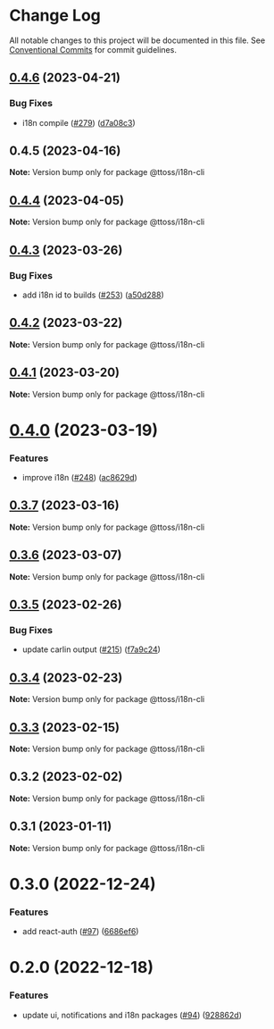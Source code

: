 # Change Log

All notable changes to this project will be documented in this file.
See [Conventional Commits](https://conventionalcommits.org) for commit guidelines.

## [0.4.6](https://github.com/ttoss/ttoss/compare/@ttoss/i18n-cli@0.4.5...@ttoss/i18n-cli@0.4.6) (2023-04-21)

### Bug Fixes

- i18n compile ([#279](https://github.com/ttoss/ttoss/issues/279)) ([d7a08c3](https://github.com/ttoss/ttoss/commit/d7a08c3e3f7cfc3eddeb81bd5ee93dadea09e6a0))

## 0.4.5 (2023-04-16)

**Note:** Version bump only for package @ttoss/i18n-cli

## [0.4.4](https://github.com/ttoss/ttoss/compare/@ttoss/i18n-cli@0.4.3...@ttoss/i18n-cli@0.4.4) (2023-04-05)

**Note:** Version bump only for package @ttoss/i18n-cli

## [0.4.3](https://github.com/ttoss/ttoss/compare/@ttoss/i18n-cli@0.4.2...@ttoss/i18n-cli@0.4.3) (2023-03-26)

### Bug Fixes

- add i18n id to builds ([#253](https://github.com/ttoss/ttoss/issues/253)) ([a50d288](https://github.com/ttoss/ttoss/commit/a50d288250a5a8d71aee4027f6d41f6e1f0f374d))

## [0.4.2](https://github.com/ttoss/ttoss/compare/@ttoss/i18n-cli@0.4.1...@ttoss/i18n-cli@0.4.2) (2023-03-22)

**Note:** Version bump only for package @ttoss/i18n-cli

## [0.4.1](https://github.com/ttoss/ttoss/compare/@ttoss/i18n-cli@0.4.0...@ttoss/i18n-cli@0.4.1) (2023-03-20)

**Note:** Version bump only for package @ttoss/i18n-cli

# [0.4.0](https://github.com/ttoss/ttoss/compare/@ttoss/i18n-cli@0.3.7...@ttoss/i18n-cli@0.4.0) (2023-03-19)

### Features

- improve i18n ([#248](https://github.com/ttoss/ttoss/issues/248)) ([ac8629d](https://github.com/ttoss/ttoss/commit/ac8629d24c83076aa39f8bff5188ee74e1a4de9d))

## [0.3.7](https://github.com/ttoss/ttoss/compare/@ttoss/i18n-cli@0.3.6...@ttoss/i18n-cli@0.3.7) (2023-03-16)

**Note:** Version bump only for package @ttoss/i18n-cli

## [0.3.6](https://github.com/ttoss/ttoss/compare/@ttoss/i18n-cli@0.3.5...@ttoss/i18n-cli@0.3.6) (2023-03-07)

**Note:** Version bump only for package @ttoss/i18n-cli

## [0.3.5](https://github.com/ttoss/ttoss/compare/@ttoss/i18n-cli@0.3.4...@ttoss/i18n-cli@0.3.5) (2023-02-26)

### Bug Fixes

- update carlin output ([#215](https://github.com/ttoss/ttoss/issues/215)) ([f7a9c24](https://github.com/ttoss/ttoss/commit/f7a9c248042e680120dd3c01efe984b59adcf947))

## [0.3.4](https://github.com/ttoss/ttoss/compare/@ttoss/i18n-cli@0.3.3...@ttoss/i18n-cli@0.3.4) (2023-02-23)

**Note:** Version bump only for package @ttoss/i18n-cli

## [0.3.3](https://github.com/ttoss/ttoss/compare/@ttoss/i18n-cli@0.3.2...@ttoss/i18n-cli@0.3.3) (2023-02-15)

**Note:** Version bump only for package @ttoss/i18n-cli

## 0.3.2 (2023-02-02)

**Note:** Version bump only for package @ttoss/i18n-cli

## 0.3.1 (2023-01-11)

**Note:** Version bump only for package @ttoss/i18n-cli

# 0.3.0 (2022-12-24)

### Features

- add react-auth ([#97](https://github.com/ttoss/ttoss/issues/97)) ([6686ef6](https://github.com/ttoss/ttoss/commit/6686ef6f31f2125dff3fed45aaf8b8250b4ff32c))

# 0.2.0 (2022-12-18)

### Features

- update ui, notifications and i18n packages ([#94](https://github.com/ttoss/ttoss/issues/94)) ([928862d](https://github.com/ttoss/ttoss/commit/928862d01c276d645e1aac67e086d7b06939bf27))
